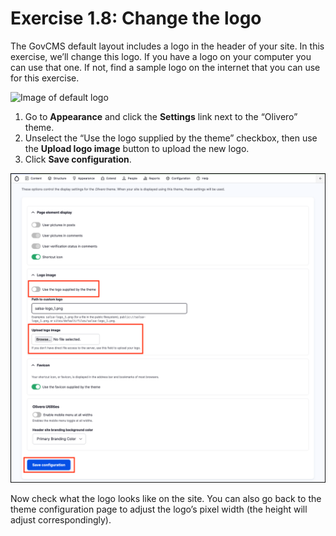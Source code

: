 # Exercise 1.8: Change the logo

The GovCMS default layout includes a logo in the header of your site. In this exercise, we’ll change this logo. If you have a logo on your computer you can use that one. If not, find a sample logo on the internet that you can use for this exercise.

![Image of default logo](<../.gitbook/assets/25 (2).png>)

1. Go to **Appearance** and click the **Settings** link next to the “Olivero” theme.
2. Unselect the “Use the logo supplied by the theme” checkbox, then use the **Upload logo image** button to upload the new logo.
3. Click **Save configuration**.

![Image of Theme settings page](../.gitbook/assets/Ex-1-8-Logo-2.png)

Now check what the logo looks like on the site. You can also go back to the theme configuration page to adjust the logo’s pixel width (the height will adjust correspondingly).
